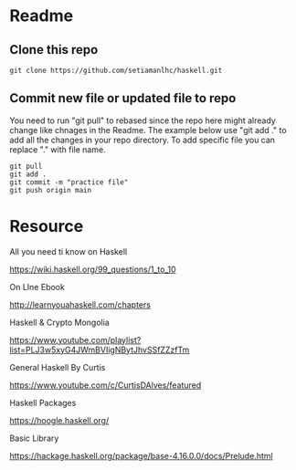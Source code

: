 # Readme

## Clone this repo
```
git clone https://github.com/setiamanlhc/haskell.git
```
## Commit new file or updated file to repo
You need to run "git pull" to rebased since the repo here might already change like chnages in the Readme. The example below use "git add ." to add all the changes in your repo directory. To add specific file you can replace "." with file name. 

```
git pull
git add .
git commit -m "practice file"
git push origin main
```

# Resource

All you need ti know on Haskell

https://wiki.haskell.org/99_questions/1_to_10

On LIne Ebook

http://learnyouahaskell.com/chapters

Haskell & Crypto Mongolia

https://www.youtube.com/playlist?list=PLJ3w5xyG4JWmBVIigNBytJhvSSfZZzfTm

General Haskell By Curtis

https://www.youtube.com/c/CurtisDAlves/featured

Haskell Packages

https://hoogle.haskell.org/

Basic Library

https://hackage.haskell.org/package/base-4.16.0.0/docs/Prelude.html

